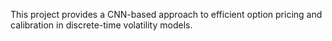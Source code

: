 This project provides a CNN-based approach to efficient option pricing and calibration in discrete-time volatility models.